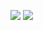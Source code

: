 <html xmlns="http://www.w3.org/1999/xhtml">
<div class="videobox">
        <div class="z-txt"><body><p><img src="http://i1.hdslb.com/topic/201306/8f5e367cc6ff8c81.jpg" usemap="#Map" style="" border="0">
  <map name="Map" id="Map">
    <area shape="rect" coords="246,417,478,482" href="http://www.bilibili.tv/sp/IB" title="进入“Ib”专题" target="_blank" />
    <area shape="rect" coords="101,1356,303,1397" href="http://www.bilibili.tv/video/av279733/" title="【实况】IB美术馆惊魂记所有结局" target="_blank" />
    <area shape="rect" coords="351,1356,592,1398" href="http://www.bilibili.tv/video/av512020/" title="【Ib】两个新结局" target="_blank" />
    <area shape="rect" coords="90,1429,289,1652" href="http://www.bilibili.tv/video/av248091/" title="【レトルト实况】史上最恐怖の美術館（完结）" target="_blank" />
    <area shape="rect" coords="304,1430,500,1650" href="http://www.bilibili.tv/mylist147133#147133"  title="【么西实况】(Ib/恐怖美术馆)路痴少年受惊实况"target="_blank" />
    <area shape="rect" coords="515,1432,712,1654" href="http://www.bilibili.tv/video/av466368/" title="【纸杯君实况】 Ib (更新至P5_未完结)" target="_blank" />
    <area shape="rect" coords="724,1431,919,1655" href="http://www.bilibili.tv/video/av287246/" title="【恐怖RPG】IB实况解说.共P7全剧情完结合集" target="_blank" />
    <area shape="poly" coords="339,672,230,670,231,784,98,780,97,630,338,631" href="http://www.bilibili.tv/search?keyword=Ib&amp;orderby=&amp;formsubmit=" title="搜索“Ib”" target="_blank" />
    <area shape="poly" coords="226,848,335,848,337,810,97,806,99,961,231,961" href="http://www.bilibili.tv/search?keyword=garry&amp;orderby=&amp;formsubmit=" title="搜索“Garry”" target="_blank" />
    <area shape="poly" coords="339,1029,339,990,98,989,98,1141,228,1140,230,1030" href="http://www.bilibili.tv/search?keyword=mary&amp;orderby=&amp;formsubmit=" title="搜索“Mary”" target="_blank" />
  </map>
  <img src="http://i1.hdslb.com/topic/201306/19320ffc0ac4f63c.jpg" usemap="#Map2" style="" border="0">
  <map name="Map2" id="Map2">
    <area shape="rect" coords="62,118,328,342" href="http://www.bilibili.tv/video/av271385/" title="【Ib手绘MAD】唯一的思念【真.完美结局】" target="_blank" />
    <area shape="rect" coords="353,115,619,337" href="http://www.bilibili.tv/video/av257709/"  title="【手描きIb】深海のIb【完成版※ネタバレ注意】"target="_blank" />
    <area shape="rect" coords="648,115,913,336" href="http://www.bilibili.tv/video/av254877/" title="【手描きIb】聲【忘れられた肖像】" target="_blank" />
    <area shape="rect" coords="360,379,622,601" href="http://www.bilibili.tv/video/av261174/" title="【手描きIb】ギャリイヴでローリンガール【転がってみた】" target="_blank" />
    <area shape="rect" coords="646,376,919,602" href="http://www.bilibili.tv/video/av253602/" title="【手描きIb】美術館ラッシュ【完成版】" target="_blank" />
    <area shape="rect" coords="65,642,330,863" href="http://www.bilibili.tv/video/av280098/" title="【手描Ib】温柔的Garry【永远在一起】" target="_blank" />
    <area shape="rect" coords="354,643,619,863" href="http://www.bilibili.tv/video/av292173/" title="【手绘Ib】Laugh Maker 【Mary中心 泪腺崩坏】" target="_blank" />
    <area shape="rect" coords="645,641,911,865" href="http://www.bilibili.tv/video/av301074/" title="【Ib】真正的好男人就应该这样！" target="_blank" />
    <area shape="rect" coords="67,910,328,1131" href="http://www.bilibili.tv/video/av405154/" title="【96猫】「Ib」-again-" target="_blank" />
    <area shape="rect" coords="358,908,621,1127" href="http://www.bilibili.tv/video/av268951/" title="【96猫】诶？啊、嗦。" target="_blank" />
    <area shape="rect" coords="647,910,911,1136" href="http://www.bilibili.tv/video/av272079/" title="【手描Ib】某芬达广告的Ib版【腹筋崩坏】" target="_blank" />
    <area shape="rect" coords="66,1178,330,1404" href="http://www.bilibili.tv/video/av297615/" title="【IB×MC】怒删游戏！我的美术馆不可能这么MC【更新Part16】" target="_blank" />
    <area shape="rect" coords="356,1177,624,1401" href="http://www.bilibili.tv/video/av298288/" title="【钢琴向】Ib(恐怖美术馆)BGM组曲" target="_blank" />
    <area shape="rect" coords="681,1339,895,1402" href="http://www.bilibili.tv/search?keyword=ib&amp;orderby=&amp;formsubmit=" title="搜索“Ib”" target="_blank" />
    <area shape="rect" coords="702,43,924,81" href="http://www.bilibili.tv/mylist147132#147132" title="【话题-Ib】相关视频"  target="_blank" />
  </map>
<br></p>
</body></div>
</div>
</html>
